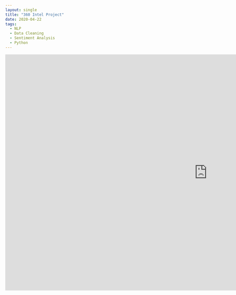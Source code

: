 ```yaml
---
layout: single
title: "360 Intel Project"
date: 2020-04-22
tags:
  - NLP
  - Data Cleaning
  - Sentiment Analysis
  - Python
---
```

<iframe src="https://docs.google.com/presentation/d/e/2PACX-1vSi1bLgKBm5uv0gz_ccp_JTYjM0h_xBLIygV_vBOXI_rcCTkK56gX23gCwiCwpJwg/embed?start=false&loop=false&delayms=3000" frameborder="0" width="1280" height="749" allowfullscreen="true" mozallowfullscreen="true" webkitallowfullscreen="true"></iframe>
